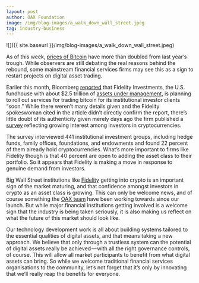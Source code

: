 ```yaml
---
layout: post
author: OAX Foundation
image: /img/blog-images/a_walk_down_wall_street.jpeg
tag: industry-business
---
```


![]({{ site.baseurl }}/img/blog-images/a_walk_down_wall_street.jpeg)

As of this week, [prices of Bitcoin](https://coinmarketcap.com/currencies/bitcoin/) have more than doubled from last year’s trough. While observers are still debating the real reasons behind the rebound, some mainstream financial services firms may see this as a sign to restart projects on digital asset trading.

Earlier this month, Bloomberg [reported](https://coinmarketcap.com/currencies/bitcoin/) that Fidelity Investments, the U.S. fundhouse with about $2.5 trillion of [assets under management](https://www.fidelity.com/about-fidelity/fidelity-by-numbers/asset-management), is planning to roll out services for trading bitcoin for its institutional investor clients “soon.” While there weren’t many details given and the Fidelity spokeswoman cited in the article didn’t directly confirm the report, there’s little doubt of its authenticity given merely days ago the firm published a [survey](https://www.fidelity.com/bin-public/060_www_fidelity_com/documents/press-release/institutional-investments-in-digital-assets-050219.pdf) reflecting growing interest among investors in cryptocurrencies.

The survey interviewed 441 institutional investment groups, including hedge funds, family offices, foundations, and endowments and found 22 percent of them already hold cryptocurrencies. What’s more important to firms like Fidelity though is that 40 percent are open to adding the asset class to their portfolio. So it appears that Fidelity is making a move in response to genuine demand from investors.

Big Wall Street institutions like [Fidelity](https://www.fidelity.com.hk/en) getting into crypto is an important sign of the market maturing, and that confidence amongst investors in crypto as an asset class is growing. This can only be welcome news, and of course something the [OAX team](http://www.oax.org/EN) have been working towards since our launch. But while major financial institutions getting involved is a welcome sign that the industry is being taken seriously, it is also making us reflect on what the future of this market should look like.

Our technology development work is all about building systems tailored to the essential qualities of digital assets, and that means taking a new approach. We believe that only through a trustless system can the potential of digital assets really be achieved — with all the right governance controls, of course. This will allow all market participants to benefit from what digital assets can bring. So while we welcome traditional financial services organisations to the community, let’s not forget that it’s only by innovating that we’ll really reap the benefits for everyone.